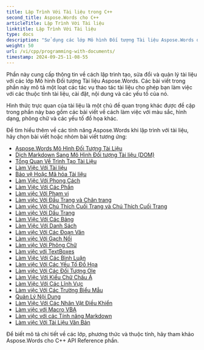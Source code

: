 ```yaml
---
title: Lập Trình Với Tài liệu trong C++
second_title: Aspose.Words cho C++
articleTitle: Lập Trình Với Tài liệu
linktitle: Lập Trình Với Tài liệu
type: docs
description: "Sử dụng các lớp Mô hình Đối tượng Tài liệu Aspose.Words để lập trình tạo, sửa đổi và quản lý tài liệu bằng C++. Làm việc với các thuộc tính tài liệu, cài đặt và nội dung, cũng như với giao diện tài liệu thông qua việc quản lý màu sắc, hình dạng, phông chữ và đồ họa khác."
weight: 50
url: /vi/cpp/programming-with-documents/
timestamp: 2024-09-25-11-08-55
---
```


Phần này cung cấp thông tin về cách lập trình tạo, sửa đổi và quản lý tài liệu với các lớp Mô hình Đối tượng Tài liệu Aspose.Words. Các bài viết trong phần này mô tả một loạt các tác vụ thao tác tài liệu cho phép bạn làm việc với các thuộc tính tài liệu, cài đặt, nội dung và các yếu tố của nó.

Hình thức trực quan của tài liệu là một chủ đề quan trọng khác được đề cập trong phần này bao gồm các bài viết về cách làm việc với màu sắc, hình dạng, phông chữ và các yếu tố đồ họa khác.

Để tìm hiểu thêm về các tính năng Aspose.Words khi lập trình với tài liệu, hãy chọn bài viết hoặc nhóm bài viết tương ứng:

- [Aspose.Words Mô Hình Đối Tượng Tài Liệu](/words/cpp/aspose-words-document-object-model/)
- [Dịch Markdown Sang Mô Hình Đối tượng Tài liệu (DOM)](/words/cpp/translate-markdown-to-document-object-model/)
- [Tổng Quan Về Trình Tạo Tài Liệu](/words/cpp/document-builder-overview/)
- [Làm Việc Với Tài liệu](/words/cpp/working-with-document/)
- [Bảo vệ Hoặc Mã hóa Tài liệu](/words/cpp/protect-or-encrypt-a-document/)
- [Làm Việc Với Phong Cách](/words/cpp/working-with-styles-and-themes/)
- [Làm Việc Với Các Phần](/words/cpp/working-with-sections/)
- [Làm việc Với Phạm vi](/words/cpp/working-with-ranges/)
- [Làm việc Với Đầu Trang và Chân trang](/words/cpp/working-with-headers-and-footers/)
- [Làm việc Với Chú Thích Cuối Trang và Chú Thích Cuối Trang](/words/cpp/working-with-footnote-and-endnote/)
- [Làm việc Với Dấu Trang](/words/cpp/working-with-bookmarks/)
- [Làm Việc Với Các Bảng](/words/cpp/working-with-tables/)
- [Làm Việc Với Danh Sách](/words/cpp/working-with-lists/)
- [Làm việc Với Các Đoạn Văn](/words/cpp/working-with-paragraphs/)
- [Làm việc Với Gạch Nối](/words/cpp/working-with-hyphenation/)
- [Làm việc Với Phông Chữ](/words/cpp/working-with-fonts/)
- [Làm việc với TextBoxes](/words/cpp/working-with-textboxes/)
- [Làm Việc Với Các Bình Luận](/words/cpp/working-with-comments/)
- [Làm việc Với Các Yếu Tố Đồ Họa](/words/cpp/working-with-graphic-elements/)
- [Làm việc Với Các Đối Tượng Ole](/words/cpp/working-with-ole-objects/)
- [Làm Việc Với Kiểu Chữ Châu Á](/words/cpp/working-with-asian-typography/)
- [Làm Việc Với Các Lĩnh Vực](/words/cpp/working-with-fields/)
- [Làm việc Với Các Trường Biểu Mẫu](/words/cpp/working-with-form-fields/)
- [Quản Lý Nội Dung](/words/cpp/contents-management/)
- [Làm Việc Với Các Nhân Vật Điều Khiển](/words/cpp/working-with-control-characters/)
- [Làm việc với Macro VBA ](/words/cpp/working-with-vba-macros/)
- [Làm việc với các Tính năng Markdown ](/words/cpp/working-with-markdown-features/)
- [Làm việc Với Tài Liệu Văn Bản](/words/cpp/working-with-text-document/)

Để biết mô tả chi tiết về các lớp, phương thức và thuộc tính, hãy tham khảo Aspose.Words cho C++ API Reference phần.
